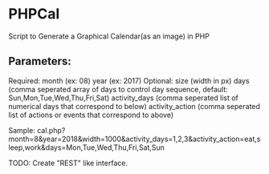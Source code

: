 # PHPCal
Script to Generate a Graphical Calendar(as an image) in PHP

Parameters:
----------
Required:
month (ex: 08)
year (ex: 2017)
Optional:
size (width in px)
days (comma seperated array of days to control day sequence, default: Sun,Mon,Tue,Wed,Thu,Fri,Sat)
activity_days (comma seperated list of numerical days that correspond to below)
activity_action (comma seperated list of actions or events that correspond to above)

Sample:
cal.php?month=8&year=2018&width=1000&activity_days=1,2,3&activity_action=eat,sleep,work&days=Mon,Tue,Wed,Thu,Fri,Sat,Sun

TODO: Create "REST" like interface.
